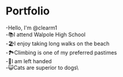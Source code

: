 # Portfolio
-Hello, I'm @clearm1\
-📚I attend Walpole High School\
-🏖️I enjoy taking long walks on the beach\
-🏞️Climbing is one of my preferred pastimes\
-🙌I am left handed\
-😺Cats are superior to dogs\
